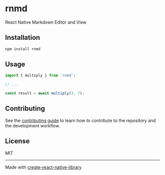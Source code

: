 # rnmd

React Native Markdown Editor and View

## Installation

```sh
npm install rnmd
```

## Usage

```js
import { multiply } from 'rnmd';

// ...

const result = await multiply(3, 7);
```

## Contributing

See the [contributing guide](CONTRIBUTING.md) to learn how to contribute to the repository and the development workflow.

## License

MIT

---

Made with [create-react-native-library](https://github.com/callstack/react-native-builder-bob)
